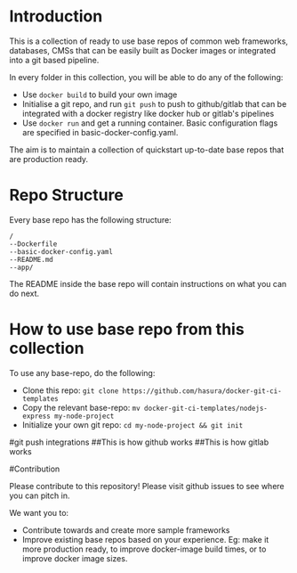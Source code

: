 # Introduction
This is a collection of ready to use base repos of common web frameworks,
databases, CMSs that can be easily built as Docker images or integrated into
a git based pipeline.

In every folder in this collection, you will be able to do any of the following:

- Use ``docker build`` to build your own image
- Initialise a git repo, and run ``git push`` to push to github/gitlab that can
  be integrated with a docker registry like docker hub or gitlab's pipelines
- Use ``docker run`` and get a running container. Basic configuration flags are
  specified in basic-docker-config.yaml.

The aim is to maintain a collection of quickstart up-to-date base repos that
are production ready.

# Repo Structure
Every base repo has the following structure:

```
/
--Dockerfile
--basic-docker-config.yaml
--README.md
--app/
```

The README inside the base repo will contain instructions on what you
can do next.


# How to use base repo from this collection
To use any base-repo, do the following:

- Clone this repo:
  ``git clone https://github.com/hasura/docker-git-ci-templates``
- Copy the relevant base-repo:
  ``mv docker-git-ci-templates/nodejs-express my-node-project``
- Initialize your own git repo: ``cd my-node-project && git init``

#git push integrations
##This is how github works
##This is how gitlab works

#Contribution

Please contribute to this repository! Please visit github issues to
see where you can pitch in.

We want you to:

- Contribute towards and create more sample frameworks
- Improve existing base repos based on your experience. Eg: make it more
  production ready, to improve docker-image build times, or to improve
  docker image sizes.
